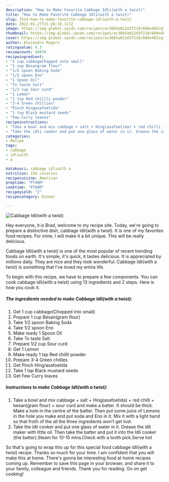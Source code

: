```yaml
---
description: "How to Make Favorite Cabbage Idli(with a twist)"
title: "How to Make Favorite Cabbage Idli(with a twist)"
slug: 2514-how-to-make-favorite-cabbage-idliwith-a-twist
date: 2022-01-27T21:28:19.117Z
image: https://img-global.cpcdn.com/recipes/ac36b5a012d3f218/680x482cq70/cabbage-idliwith-a-twist-recipe-main-photo.jpg
thumbnail: https://img-global.cpcdn.com/recipes/ac36b5a012d3f218/680x482cq70/cabbage-idliwith-a-twist-recipe-main-photo.jpg
cover: https://img-global.cpcdn.com/recipes/ac36b5a012d3f218/680x482cq70/cabbage-idliwith-a-twist-recipe-main-photo.jpg
author: Alejandro Rogers
ratingvalue: 4.3
reviewcount: 48978
recipeingredient:
- "1 cup cabbageChopped into small"
- "1 cup Besangram flour"
- "1/2 spoon Baking Soda"
- "1/2 spoon Eno"
- "1 Spoon Oil"
- "To taste Salt"
- "1/2 cup Sour curd"
- "1 Lemon"
- "1 tsp Red chillli powder"
- "3-4 Green chillies"
- "Pinch Hingasafoetida"
- "1 tsp Black mustard seeds"
- "Few Curry leaves"
recipeinstructions:
- "Take a bowl and mix cabbage + salt + Hing(asafoetida) + red chilli + besan(gram flour) + sour curd and make a batter. It should be thick. Make a hole in the centre of the batter. Then put some juice of Lemons in the hole you make and put soda and Eno in it. Mix it with a light hand so that froth of the all the three ingredients won’t get lost."
- "Take the idli cooker and put one glass of water in it. Grease the idli maker with little oil. Then take the batter and put it into the Idli cooker (the batter).Steam for 10-15 mins.Check with a tooth pick.Serve hot"
categories:
- Recipe
tags:
- cabbage
- idliwith
- a

katakunci: cabbage idliwith a 
nutrition: 154 calories
recipecuisine: American
preptime: "PT40M"
cooktime: "PT60M"
recipeyield: "2"
recipecategory: Dinner

---
```



![Cabbage Idli(with a twist)](https://img-global.cpcdn.com/recipes/ac36b5a012d3f218/680x482cq70/cabbage-idliwith-a-twist-recipe-main-photo.jpg)

Hey everyone, it is Brad, welcome to my recipe site. Today, we're going to prepare a distinctive dish, cabbage idli(with a twist). It is one of my favorites food recipes. For mine, I will make it a bit unique. This will be really delicious.

Cabbage Idli(with a twist) is one of the most popular of recent trending foods on earth. It's simple, it's quick, it tastes delicious. It is appreciated by millions daily. They are nice and they look wonderful. Cabbage Idli(with a twist) is something that I've loved my entire life.




To begin with this recipe, we have to prepare a few components. You can cook cabbage idli(with a twist) using 13 ingredients and 2 steps. Here is how you cook it.

<!--inarticleads1-->

##### The ingredients needed to make Cabbage Idli(with a twist):

1. Get 1 cup cabbage(Chopped into small)
1. Prepare 1 cup Besan(gram flour)
1. Take 1/2 spoon Baking Soda
1. Take 1/2 spoon Eno
1. Make ready 1 Spoon Oil
1. Take To taste Salt
1. Prepare 1/2 cup Sour curd
1. Get 1 Lemon
1. Make ready 1 tsp Red chillli powder
1. Prepare 3-4 Green chillies
1. Get Pinch Hing/asafoetida
1. Take 1 tsp Black mustard seeds
1. Get Few Curry leaves




<!--inarticleads2-->

##### Instructions to make Cabbage Idli(with a twist):

1. Take a bowl and mix cabbage + salt + Hing(asafoetida) + red chilli + besan(gram flour) + sour curd and make a batter. It should be thick. Make a hole in the centre of the batter. Then put some juice of Lemons in the hole you make and put soda and Eno in it. Mix it with a light hand so that froth of the all the three ingredients won’t get lost.
1. Take the idli cooker and put one glass of water in it. Grease the idli maker with little oil. Then take the batter and put it into the Idli cooker (the batter).Steam for 10-15 mins.Check with a tooth pick.Serve hot




So that's going to wrap this up for this special food cabbage idli(with a twist) recipe. Thanks so much for your time. I am confident that you will make this at home. There's gonna be interesting food at home recipes coming up. Remember to save this page in your browser, and share it to your family, colleague and friends. Thank you for reading. Go on get cooking!
